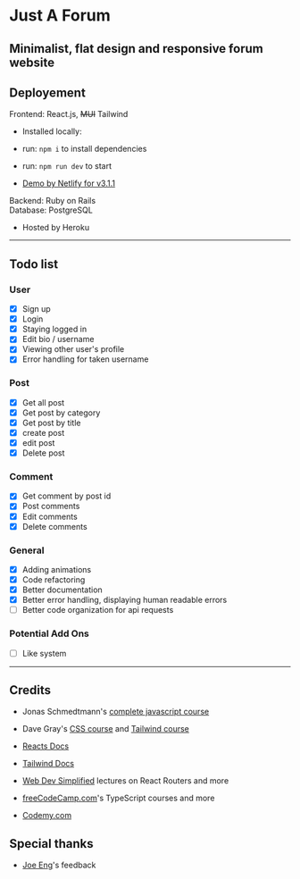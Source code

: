 # Just A Forum

## Minimalist, flat design and responsive forum website

## Deployement

Frontend: React.js, ~~MUI~~ Tailwind

- Installed locally:
- run: `npm i` to install dependencies
- run: `npm run dev` to start

- [Demo by Netlify for v3.1.1](https://justforum.netlify.app/)

Backend: Ruby on Rails  
Database: PostgreSQL

- Hosted by Heroku

---

## Todo list

### User

- [x] Sign up
- [x] Login
- [x] Staying logged in
- [x] Edit bio / username
- [x] Viewing other user's profile
- [x] Error handling for taken username

### Post

- [x] Get all post
- [x] Get post by category
- [x] Get post by title
- [x] create post
- [x] edit post
- [x] Delete post

### Comment

- [x] Get comment by post id
- [x] Post comments
- [x] Edit comments
- [x] Delete comments

### General

- [x] Adding animations
- [x] Code refactoring
- [x] Better documentation
- [x] Better error handling, displaying human readable errors
- [ ] Better code organization for api requests

### Potential Add Ons

- [ ] Like system

---

## Credits

- Jonas Schmedtmann's [complete javascript course](https://www.udemy.com/course/the-complete-javascript-course/)

- Dave Gray's [CSS course](https://www.youtube.com/watch?v=n4R2E7O-Ngo) and [Tailwind course](https://www.youtube.com/watch?v=lCxcTsOHrjo&t=6035s)

- [Reacts Docs](https://beta.reactjs.org/learn)

- [Tailwind Docs](https://tailwindcss.com/docs)

- [Web Dev Simplified](https://www.youtube.com/@WebDevSimplified) lectures on React Routers and more

- [freeCodeCamp.com](https://www.youtube.com/@freecodecamp)'s TypeScript courses and more

- [Codemy.com](https://www.youtube.com/@Codemycom)

## Special thanks

- [Joe Eng](https://www.linkedin.com/in/yu-siang-eng/)'s feedback
